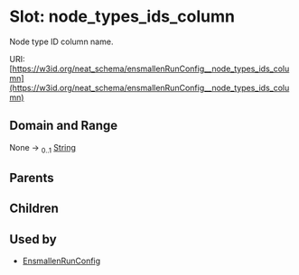 
# Slot: node_types_ids_column


Node type ID column name.

URI: [https://w3id.org/neat_schema/ensmallenRunConfig__node_types_ids_column](https://w3id.org/neat_schema/ensmallenRunConfig__node_types_ids_column)


## Domain and Range

None &#8594;  <sub>0..1</sub> [String](types/String.md)

## Parents


## Children


## Used by

 * [EnsmallenRunConfig](EnsmallenRunConfig.md)

